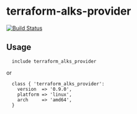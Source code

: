 # terraform-alks-provider
[![Build Status](https://travis-ci.org/duckpuppy/puppet-terraform-provider-alks.svg?branch=master)](https://travis-ci.org/duckpuppy/puppet-terraform-provider-alks)

## Usage

```shell
  include terraform_alks_provider
```

or

```shell
  class { 'terraform_alks_provider':
    version  => '0.9.0',
    platform => 'linux',
    arch     => 'amd64',
  }
```
